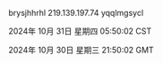 brysjhhrhl 219.139.197.74 yqqlmgsycl

2024年 10月 31日 星期四 05:50:02 CST

2024年 10月 30日 星期三 21:50:02 GMT
